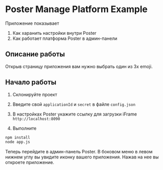 # Poster Manage Platform Example

Приложение показывает 

1. Как харанить настройки внутри Poster
2. Как работает платформа Poster в админ-панели 

## Описание работы 

Открыв страницу приложения вам нужно выбрать один из 3х emoji. 


## Начало работы

1. Склонируйте проект 

2. Введите свой `applicationId` и `secret` в файле `config.json`

4. В настройках Poster укажите ссылку для загрузки iFrame `http://localhost:8090`

3. Выполните 
```bash
npm install 
node app.js
``` 

Теперь перейдите в админ-панель Poster. В боковом меню в левом нижнем углу вы увидите иконку вашего приложения. 
Нажав на нее вы откроете приложение. 